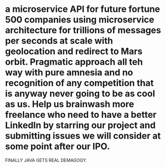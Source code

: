 # a microservice API for future fortune 500 companies using microservice architecture for trillions of messages per seconds at scale with geolocation and redirect to Mars orbit. Pragmatic approach all teh way with pure amnesia and no recognition of any competition that is anyway never going to be as cool as us. Help us brainwash more freelance who need to have a better LinkedIn by starring our project and submitting issues we will consider at some point after our IPO.

FINALLY JAVA GETS REAL DEMAGOGY. 
